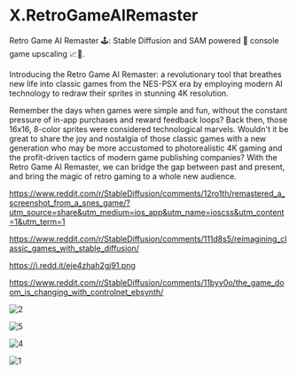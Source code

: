 # X.RetroGameAIRemaster
Retro Game AI Remaster 🕹️: Stable Diffusion and SAM powered 🚀 console game upscaling 📈👾.

Introducing the Retro Game AI Remaster: a revolutionary tool that breathes new life into classic games from the NES-PSX era by employing modern AI technology to redraw their sprites in stunning 4K resolution.

Remember the days when games were simple and fun, without the constant pressure of in-app purchases and reward feedback loops? Back then, those 16x16, 8-color sprites were considered technological marvels. Wouldn't it be great to share the joy and nostalgia of those classic games with a new generation who may be more accustomed to photorealistic 4K gaming and the profit-driven tactics of modern game publishing companies? With the Retro Game AI Remaster, we can bridge the gap between past and present, and bring the magic of retro gaming to a whole new audience.




https://www.reddit.com/r/StableDiffusion/comments/12ro1th/remastered_a_screenshot_from_a_snes_game/?utm_source=share&utm_medium=ios_app&utm_name=ioscss&utm_content=1&utm_term=1

https://www.reddit.com/r/StableDiffusion/comments/111d8s5/reimagining_classic_games_with_stable_diffusion/

https://i.redd.it/eje4zhah2gj91.png

https://www.reddit.com/r/StableDiffusion/comments/11byv0o/the_game_doom_is_changing_with_controlnet_ebsynth/



![2](https://user-images.githubusercontent.com/309302/233405774-40ec0ee6-7030-485f-bc40-e515a9ebb99f.jpeg)


![5](https://user-images.githubusercontent.com/309302/233405824-7480e3d4-8c9b-4a02-a4a1-64cd120e9626.jpg)

![4](https://user-images.githubusercontent.com/309302/233405854-e88d048d-beb7-450b-8231-4e68b2a1d8ba.jpg)

![1](https://user-images.githubusercontent.com/309302/233405895-74d241dc-7d37-4356-9837-252d69e235a8.jpeg)

